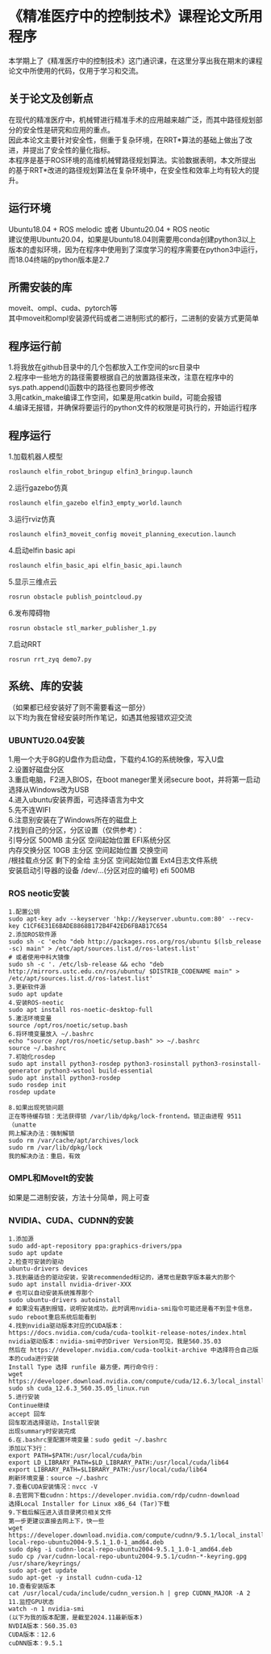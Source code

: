 # 《精准医疗中的控制技术》课程论文所用程序
本学期上了《精准医疗中的控制技术》这门通识课，在这里分享出我在期末的课程论文中所使用的代码，仅用于学习和交流。
## 关于论文及创新点
在现代的精准医疗中，机械臂进行精准手术的应用越来越广泛，而其中路径规划部分的安全性是研究和应用的重点。<br>
因此本论文主要针对安全性，侧重于复杂环境，在RRT\*算法的基础上做出了改进，并提出了安全性的量化指标。<br>
本程序是基于ROS环境的高维机械臂路径规划算法。实验数据表明，本文所提出的基于RRT\*改进的路径规划算法在复杂环境中，在安全性和效率上均有较大的提升。
## 运行环境
Ubuntu18.04 + ROS melodic 或者 Ubuntu20.04 + ROS neotic<br>
建议使用Ubuntu20.04，如果是Ubuntu18.04则需要用conda创建python3以上版本的虚拟环境，因为在程序中使用到了深度学习的程序需要在python3中运行，而18.04终端的python版本是2.7
## 所需安装的库
moveit、ompl、cuda、pytorch等<br>
其中moveit和ompl安装源代码或者二进制形式的都行，二进制的安装方式更简单
## 程序运行前
1.将我放在github目录中的几个包都放入工作空间的src目录中<br>
2.程序中一些地方的路径需要根据自己的放置路径来改，注意在程序中的sys.path.append()函数中的路径也要同步修改<br>
3.用catkin_make编译工作空间，如果是用catkin build，可能会报错<br>
4.编译无报错，并确保将要运行的python文件的权限是可执行的，开始运行程序<br>
## 程序运行
1.加载机器人模型
```
roslaunch elfin_robot_bringup elfin3_bringup.launch
```
2.运行gazebo仿真
```
roslaunch elfin_gazebo elfin3_empty_world.launch
```
3.运行rviz仿真
```
roslaunch elfin3_moveit_config moveit_planning_execution.launch
```
4.启动elfin basic api
```
roslaunch elfin_basic_api elfin_basic_api.launch 
```
5.显示三维点云
```
rosrun obstacle publish_pointcloud.py
```
6.发布障碍物
```
rosrun obstacle stl_marker_publisher_1.py
```
7.启动RRT
```
rosrun rrt_zyq demo7.py
```

## 系统、库的安装
（如果都已经安装好了则不需要看这一部分）<br>
以下均为我在曾经安装时所作笔记，如遇其他报错欢迎交流
### UBUNTU20.04安装
1.用一个大于8G的U盘作为启动盘，下载约4.1G的系统映像，写入U盘<br>
2.设置好磁盘分区<br>
3.重启电脑，F2进入BIOS，在boot maneger里关闭secure boot，并将第一启动选择从Windows改为USB<br>
4.进入ubuntu安装界面，可选择语言为中文<br>
5.先不连WIFI<br>
6.注意别安装在了Windows所在的磁盘上<br>
7.找到自己的分区，分区设置（仅供参考）：<br>
引导分区	500MB	主分区	空间起始位置	EFI系统分区<br>
内存交换分区	10GB	主分区	空间起始位置	交换空间<br>
/根挂载点分区	剩下的全给	主分区	空间起始位置	Ext4日志文件系统<br>
安装启动引导器的设备	/dev/...(分区对应的编号)	efi	500MB
### ROS neotic安装
```
1.配置公钥
sudo apt-key adv --keyserver 'hkp://keyserver.ubuntu.com:80' --recv-key C1CF6E31E6BADE8868B172B4F42ED6FBAB17C654
2.添加ROS软件源
sudo sh -c 'echo "deb http://packages.ros.org/ros/ubuntu $(lsb_release -sc) main" > /etc/apt/sources.list.d/ros-latest.list'
# 或者使用中科大镜像
sudo sh -c '. /etc/lsb-release && echo "deb http://mirrors.ustc.edu.cn/ros/ubuntu/ $DISTRIB_CODENAME main" > /etc/apt/sources.list.d/ros-latest.list'
3.更新软件源
sudo apt update
4.安装ROS-neotic
sudo apt install ros-noetic-desktop-full
5.激活环境变量
source /opt/ros/noetic/setup.bash
6.将环境变量放入 ~/.bashrc
echo "source /opt/ros/noetic/setup.bash" >> ~/.bashrc
source ~/.bashrc
7.初始化rosdep
sudo apt install python3-rosdep python3-rosinstall python3-rosinstall-generator python3-wstool build-essential
sudo apt install python3-rosdep
sudo rosdep init
rosdep update

8.如果出现死锁问题
正在等待缓存锁：无法获得锁 /var/lib/dpkg/lock-frontend。锁正由进程 9511（unatte
网上解决办法：强制解锁
sudo rm /var/cache/apt/archives/lock
sudo rm /var/lib/dpkg/lock
我的解决办法：重启，有效
```
### OMPL和MoveIt的安装
如果是二进制安装，方法十分简单，网上可查

### NVIDIA、CUDA、CUDNN的安装
```
1.添加源
sudo add-apt-repository ppa:graphics-drivers/ppa
sudo apt update
2.检查可安装的驱动
ubuntu-drivers devices
3.找到最适合的驱动安装，安装recommended标记的，通常也是数字版本最大的那个
sudo apt install nvidia-driver-XXX
# 也可以自动安装系统推荐那个
sudo ubuntu-drivers autoinstall
# 如果没有遇到报错，说明安装成功，此时调用nvidia-smi指令可能还是看不到显卡信息，sudo reboot重启系统后能看到
4.找到nvidia驱动版本对应的CUDA版本：
https://docs.nvidia.com/cuda/cuda-toolkit-release-notes/index.html
nvidia驱动版本：nvidia-smi中的Driver Version可见，我是560.35.03
然后在 https://developer.nvidia.com/cuda-toolkit-archive 中选择符合自己版本的cuda进行安装
Install Type 选择 runfile 最方便，两行命令行：
wget https://developer.download.nvidia.com/compute/cuda/12.6.3/local_installers/cuda_12.6.3_560.35.05_linux.run
sudo sh cuda_12.6.3_560.35.05_linux.run
5.进行安装
Continue继续
accept 回车
回车取消选择驱动，Install安装
出现summary时安装完成
6.在.bashrc里配置环境变量：sudo gedit ~/.bashrc
添加以下3行：
export PATH=$PATH:/usr/local/cuda/bin  
export LD_LIBRARY_PATH=$LD_LIBRARY_PATH:/usr/local/cuda/lib64  
export LIBRARY_PATH=$LIBRARY_PATH:/usr/local/cuda/lib64
刷新环境变量：source ~/.bashrc
7.查看CUDA安装情况：nvcc -V
8.去官网下载cudnn：https://developer.nvidia.com/rdp/cudnn-download
选择Local Installer for Linux x86_64 (Tar)下载
9.下载后解压进入该目录拷贝相关文件
第一步更建议直接去网上下，快一些
wget https://developer.download.nvidia.com/compute/cudnn/9.5.1/local_installers/cudnn-local-repo-ubuntu2004-9.5.1_1.0-1_amd64.deb
sudo dpkg -i cudnn-local-repo-ubuntu2004-9.5.1_1.0-1_amd64.deb
sudo cp /var/cudnn-local-repo-ubuntu2004-9.5.1/cudnn-*-keyring.gpg /usr/share/keyrings/
sudo apt-get update
sudo apt-get -y install cudnn-cuda-12
10.查看安装版本
cat /usr/local/cuda/include/cudnn_version.h | grep CUDNN_MAJOR -A 2
11.监控GPU状态
watch -n 1 nvidia-smi
(以下为我的版本配置，是截至2024.11最新版本)
NVDIA版本：560.35.03
CUDA版本：12.6
cuDNN版本：9.5.1
```

